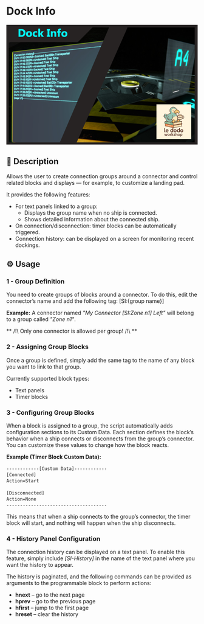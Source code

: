 # Dock Info

![cover](thumb.png)

## 📘 Description

Allows the user to create connection groups around a connector
and control related blocks and displays — for example, to
customize a landing pad.

It provides the following features:
- For text panels linked to a group:
    - Displays the group name when no ship is connected.
    - Shows detailed information about the connected ship.
- On connection/disconnection: timer blocks can be automatically triggered.
- Connection history: can be displayed on a screen for monitoring recent dockings.

## ⚙️ Usage

### 1 - Group Definition
You need to create groups of blocks around a connector.
To do this, edit the connector’s name and add the following tag:
[SI:{group name}]

**Example:**
A connector named _"My Connector [SI:Zone n1] Left"_ will belong to a group called _"Zone n1"_.

** /!\ Only one connector is allowed per group! /!\ **

### 2 - Assigning Group Blocks
Once a group is defined, simply add the same tag to the name of any block you want to link to that group.

Currently supported block types:
- Text panels
- Timer blocks

### 3 - Configuring Group Blocks
When a block is assigned to a group, the script automatically adds configuration sections to its Custom Data.
Each section defines the block’s behavior when a ship connects or disconnects from the group’s connector.
You can customize these values to change how the block reacts.

**Example (Timer Block Custom Data):**

```
------------[Custom Data]------------
[Connected]
Action=Start

[Disconnected]
Action=None
-------------------------------------
```

This means that when a ship connects to the group’s connector, the timer block will start, and nothing will happen when the ship disconnects.

### 4 - History Panel Configuration
The connection history can be displayed on a text panel.
To enable this feature, simply include _[SI-History]_ in the name of the text panel where you want the history to appear.

The history is paginated, and the following commands can be provided as arguments to the programmable block to perform actions:
- **hnext** – go to the next page
- **hprev** – go to the previous page
- **hfirst** – jump to the first page
- **hreset** – clear the history